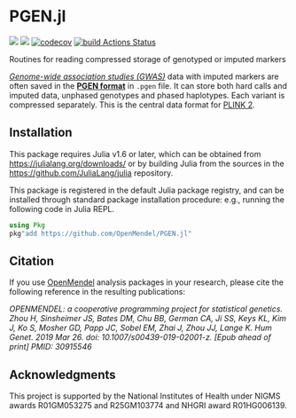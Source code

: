 # PGEN.jl
[![](https://img.shields.io/badge/docs-latest-blue.svg)](https://OpenMendel.github.io/PGEN.jl/dev)
[![](https://img.shields.io/badge/docs-stable-blue.svg)](https://OpenMendel.github.io/PGEN.jl/stable)
[![codecov](https://codecov.io/gh/OpenMendel/PGEN.jl/branch/main/graph/badge.svg?token=W28QPREGC7)](https://codecov.io/gh/OpenMendel/PGEN.jl)
[![build Actions Status](https://github.com/OpenMendel/PGEN.jl/workflows/CI/badge.svg)](https://github.com/OpenMendel/PGEN.jl/actions)

Routines for reading compressed storage of genotyped or imputed markers

[*Genome-wide association studies (GWAS)*](https://en.wikipedia.org/wiki/Genome-wide_association_study) data with imputed markers are often saved in the [**PGEN format**](https://www.cog-genomics.org/plink/2.0/input#pgen) in `.pgen` file.
It can store both hard calls and imputed data, unphased genotypes and phased haplotypes. Each variant is compressed separately. This is the central data format for [PLINK 2](https://www.cog-genomics.org/plink/2.0/). 

## Installation

This package requires Julia v1.6 or later, which can be obtained from
https://julialang.org/downloads/ or by building Julia from the sources in the
https://github.com/JuliaLang/julia repository.


This package is registered in the default Julia package registry, and can be installed through standard package installation procedure: e.g., running the following code in Julia REPL.
```julia
using Pkg
pkg"add https://github.com/OpenMendel/PGEN.jl"
```

## Citation

If you use [OpenMendel](https://openmendel.github.io) analysis packages in your research, please cite the following reference in the resulting publications:

*OPENMENDEL: a cooperative programming project for statistical genetics. Zhou H, Sinsheimer JS, Bates DM, Chu BB, German CA, Ji SS, Keys KL, Kim J, Ko S, Mosher GD, Papp JC, Sobel EM, Zhai J, Zhou JJ, Lange K. Hum Genet. 2019 Mar 26. doi: 10.1007/s00439-019-02001-z. [Epub ahead of print] PMID: 30915546*

## Acknowledgments

This project is supported by the National Institutes of Health under NIGMS awards R01GM053275 and R25GM103774 and NHGRI award R01HG006139.
